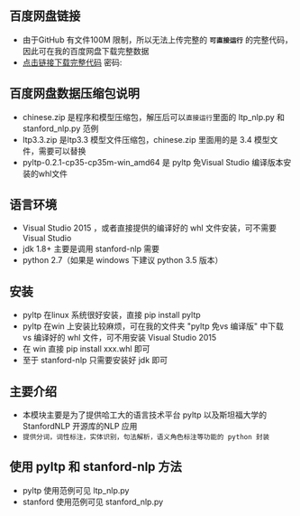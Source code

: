 ## 百度网盘链接
* 由于GitHub 有文件100M 限制，所以无法上传完整的 **`可直接运行`** 的完整代码，因此可在我的百度网盘下载完整数据
* [点击链接下载完整代码](http://www.baidu.com) 密码:
	
## 百度网盘数据压缩包说明
* chinese.zip 是程序和模型压缩包，解压后可以`直接运行`里面的 ltp_nlp.py 和 stanford_nlp.py 范例
* ltp3.3.zip 是ltp3.3 模型文件压缩包，chinese.zip 里面用的是 3.4 模型文件，需要可以替换
* pyltp-0.2.1-cp35-cp35m-win_amd64 是 pyltp 免Visual Studio 编译版本安装的whl文件
	
## 语言环境
* Visual Studio 2015 ，或者直接提供的编译好的 whl 文件安装，可不需要 Visual Studio
* jdk 1.8+ 主要是调用 stanford-nlp 需要
* python 2.7（如果是 windows 下建议 python 3.5 版本）
	
## 安装
* pyltp 在linux 系统很好安装，直接 pip install pyltp
* pyltp 在win 上安装比较麻烦，可在我的文件夹 "pyltp 免vs 编译版" 中下载 vs 编译好的 whl 文件，可不用安装 Visual Studio 2015
* 在 win 直接 pip install xxx.whl 即可
* 至于 stanford-nlp 只需要安装好 jdk 即可
	
## 主要介绍
* 本模块主要是为了提供哈工大的语言技术平台 pyltp 以及斯坦福大学的 StanfordNLP 开源库的NLP 应用
* `提供分词，词性标注，实体识别，句法解析，语义角色标注等功能的 python 封装`

## 使用 pyltp 和 stanford-nlp 方法
* pyltp 使用范例可见 ltp_nlp.py
* stanford 使用范例可见 stanford_nlp.py
